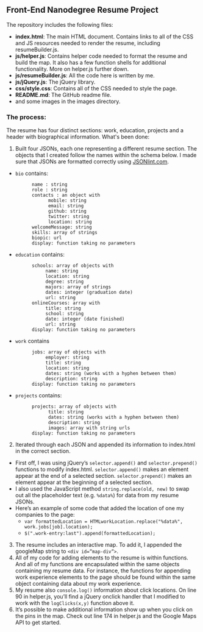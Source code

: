 ## Front-End Nanodegree Resume Project

The repository includes the following files:

* **index.html**: The main HTML document. Contains links to all of the CSS and JS resources needed to render the resume, including resumeBuilder.js.
* **js/helper.js**: Contains helper code needed to format the resume and build the map. It also has a few function shells for additional functionality. More on helper.js further down.
* **js/resumeBuilder.js**: All the code here is written by me.
* **js/jQuery.js**: The jQuery library.
* **css/style.css**: Contains all of the CSS needed to style the page.
* **README.md**: 
The GitHub readme file.
* and some images in the images directory.

### The process:
The resume has four distinct sections: work, education, projects and a header with biographical information. What's been done:

1. Built four JSONs, each one representing a different resume section. The objects that I created follow the names within the schema below. I made sure that JSONs are formatted correctly using <a href="http://jsonlint.com/" target="_blank">JSONlint.com</a>.

* `bio` contains:
        
            name : string
            role : string
            contacts : an object with
                  mobile: string
                  email: string 
                  github: string
                  twitter: string 
                  location: string
            welcomeMessage: string 
            skills: array of strings
            biopic: url
            display: function taking no parameters

* `education` contains:
      
            schools: array of objects with
                 name: string
                 location: string
                 degree: string
                 majors: array of strings
                 dates: integer (graduation date)
                 url: string
            onlineCourses: array with
                 title: string
                 school: string
                 date: integer (date finished)
                 url: string
            display: function taking no parameters

* `work` contains
          
            jobs: array of objects with
                 employer: string 
                 title: string 
                 location: string 
                 dates: string (works with a hyphen between them)
                 description: string 
            display: function taking no parameters

* `projects` contains:

            projects: array of objects with
                  title: string 
                  dates: string (works with a hyphen between them)
                  description: string
                  images: array with string urls
            display: function taking no parameters

2. Iterated through each JSON and appended its information to index.html in the correct section.
 * First off, I was using jQuery’s `selector.append()` and `selector.prepend()` functions to modify index.html. `selector.append()` makes an element appear at the end of a selected section. `selector.prepend()` makes an element appear at the beginning of a selected section.
* I also used the JavaScript method `string.replace(old, new)` to swap out all the placeholder text (e.g. `%data%`) for data from my resume JSONs.
* Here’s an example of some code that added the location of one my companies to the page:
   * `var formattedLocation = HTMLworkLocation.replace("%data%", work.jobs[job].location);`
   * `$(".work-entry:last").append(formattedLocation);`
3. The resume includes an interactive map. To add it, I appended the googleMap string to `<div id=”map-div”>`.
4. All of my code for adding elements to the resume is within functions. And all of my functions are encapsulated within the same objects containing my resume data. For instance, the functions for appending work experience elements to the page should be found within the same object containing data about my work experience.
5. My resume also `console.log()` information about click locations. On line 90 in helper.js, you’ll find a jQuery onclick handler that I modified to work with the `logClicks(x,y)` function above it.
6. It’s possible to make additional information show up when you click on the pins in the map. Check out line 174 in helper.js and the Google Maps API to get started.
